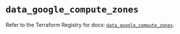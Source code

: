 # `data_google_compute_zones`

Refer to the Terraform Registry for docs: [`data_google_compute_zones`](https://registry.terraform.io/providers/hashicorp/google/5.43.0/docs/data-sources/compute_zones).
